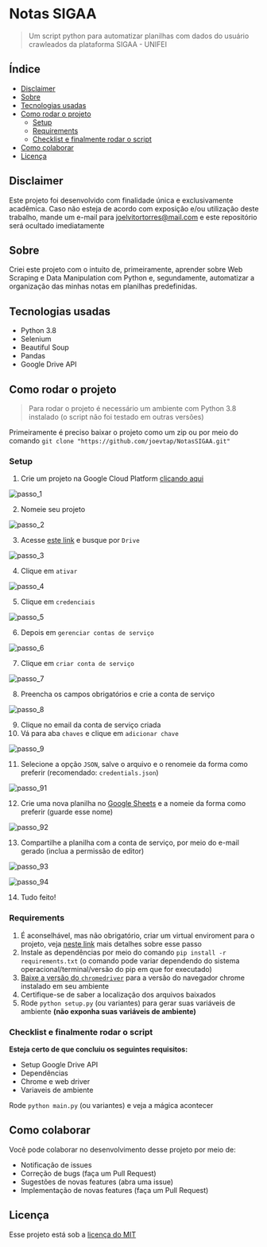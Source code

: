 # Notas SIGAA

> Um script python para automatizar planilhas com dados do usuário crawleados da plataforma SIGAA - UNIFEI

## Índice

- [Disclaimer](#disclaimer)
- [Sobre](#sobre)
- [Tecnologias usadas](#tecnologias-usadas)
- [Como rodar o projeto](#como-rodar-o-projeto)
  - [Setup](#setup)
  - [Requirements](#requirements)
  - [Checklist e finalmente rodar o script](#checklist-e-finalmente-rodar-o-script)
- [Como colaborar](#como-colaborar)
- [Licença](#licença)

## Disclaimer

Este projeto foi desenvolvido com finalidade única e exclusivamente acadêmica. Caso não esteja de acordo com exposição e/ou utilização deste trabalho, mande um e-mail para joelvitortorres@mail.com e este repositório será ocultado imediatamente

## Sobre

Criei este projeto com o intuito de, primeiramente, aprender sobre Web Scraping e Data Manipulation com Python e, segundamente, automatizar a organização das minhas notas em planilhas predefinidas.

## Tecnologias usadas

- Python 3.8
- Selenium
- Beautiful Soup
- Pandas
- Google Drive API

## Como rodar o projeto

> Para rodar o projeto é necessário um ambiente com Python 3.8 instalado (o script não foi testado em outras versões)

Primeiramente é preciso baixar o projeto como um zip ou por meio do comando `git clone "https://github.com/joevtap/NotasSIGAA.git"`

### Setup

1. Crie um projeto na Google Cloud Platform [clicando aqui](https://console.cloud.google.com/cloud-resource-manager)

![passo_1](./readme_files/1.png)

2. Nomeie seu projeto

![passo_2](./readme_files/2.png)

3. Acesse [este link](https://console.cloud.google.com/apis/library/) e busque por `Drive`

![passo_3](./readme_files/3.png)

4. Clique em `ativar`

![passo_4](./readme_files/4.png)

5. Clique em `credenciais`

![passo_5](./readme_files/5.png)

6. Depois em `gerenciar contas de serviço`

![passo_6](./readme_files/6.png)

7. Clique em `criar conta de serviço`

![passo_7](./readme_files/7.png)

8. Preencha os campos obrigatórios e crie a conta de serviço

![passo_8](./readme_files/8.png)

9. Clique no email da conta de serviço criada
10. Vá para aba `chaves` e clique em `adicionar chave`

![passo_9](./readme_files/9.png)

11. Selecione a opção `JSON`, salve o arquivo e o renomeie da forma como preferir (recomendado: `credentials.json`)

![passo_91](./readme_files/91.png)

12. Crie uma nova planilha no [Google Sheets](https://sheets.google.com) e a nomeie da forma como preferir (guarde esse nome)

![passo_92](./readme_files/92.png)

13. Compartilhe a planilha com a conta de serviço, por meio do e-mail gerado (inclua a permissão de editor)

![passo_93](./readme_files/93.png)

![passo_94](./readme_files/94.png)

14. Tudo feito!

### Requirements

1. É aconselhável, mas não obrigatório, criar um virtual enviroment para o projeto, veja [neste link](https://docs.python.org/3.8/library/venv.html) mais detalhes sobre esse passo
2. Instale as dependências por meio do comando `pip install -r requirements.txt` (o comando pode variar dependendo do sistema operacional/terminal/versão do pip em que for executado)
3. [Baixe a versão do `chromedriver`](https://chromedriver.chromium.org/) para a versão do navegador chrome instalado em seu ambiente
4. Certifique-se de saber a localização dos arquivos baixados
5. Rode `python setup.py` (ou variantes) para gerar suas variáveis de ambiente **(não exponha suas variáveis de ambiente)**

### Checklist e finalmente rodar o script

**Esteja certo de que concluiu os seguintes requisitos:**

- Setup Google Drive API
- Dependências
- Chrome e web driver
- Variaveis de ambiente

Rode `python main.py` (ou variantes) e veja a mágica acontecer

## Como colaborar

Você pode colaborar no desenvolvimento desse projeto por meio de:

- Notificação de issues
- Correção de bugs (faça um Pull Request)
- Sugestões de novas features (abra uma issue)
- Implementação de novas features (faça um Pull Request)

## Licença

Esse projeto está sob a [licença do MIT](LICENSE)
